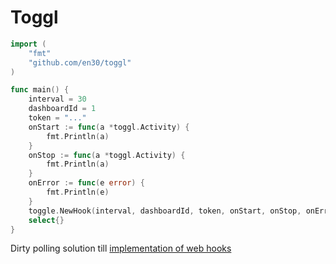 # Toggl

```go
import (
    "fmt"
    "github.com/en30/toggl"
)

func main() {
    interval = 30
    dashboardId = 1
    token = "..."
    onStart := func(a *toggl.Activity) {
        fmt.Println(a)
    }
    onStop := func(a *toggl.Activity) {
        fmt.Println(a)
    }
    onError := func(e error) {
        fmt.Println(e)
    }
    toggle.NewHook(interval, dashboardId, token, onStart, onStop, onError)
    select{}
}
```

Dirty polling solution till [implementation of web hooks](https://github.com/toggl/toggl_api_docs/issues/64)
